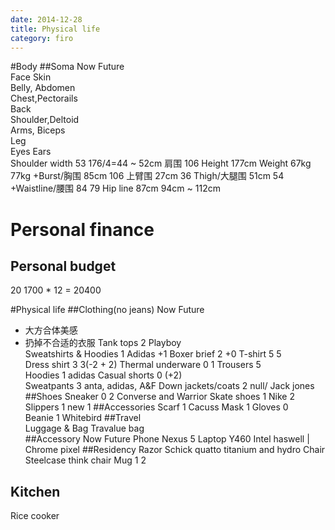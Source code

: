 ```yaml
---
date: 2014-12-28
title: Physical life
category: firo
---
```

#Body
##Soma				Now									Future	
Face
Skin				
Belly, Abdomen			
Chest,Pectorails		
Back					
Shoulder,Deltoid		
Arms, Biceps			
Leg											 
Eyes
Ears				
Shoulder width			53									176/4=44 ~ 52cm
肩围				106
Height				177cm
Weight				67kg									77kg
+Burst/胸围			85cm									106
上臂围				27cm									36
Thigh/大腿围			51cm									54
+Waistline/腰围			84										79
Hip line			87cm									94cm ~ 112cm

# Personal finance
## Personal budget
20
1700 * 12 = 20400


#Physical life
##Clothing(no jeans)	Now											Future
* 大方合体美感
* 扔掉不合适的衣服
Tank tops		2 Playboy										
Sweatshirts & Hoodies	1 Adidas										+1
Boxer brief		2											+0 
T-shirt                 5											5               
Dress shirt		3											3(-2 + 2)
Thermal underware	0											1
Trousers		5											
Hoodies			1 adidas
Casual shorts           0											(+2)               
Sweatpants		3 anta, adidas, A&F
Down jackets/coats	2 null/ Jack jones
##Shoes
Sneaker			0					2 Converse and Warrior
Skate shoes		1	Nike				2
Slippers                1							new 1
##Accessories 
Scarf                   1		Cacuss 
Mask                    1
Gloves                  0               
Beanie			1	Whitebird
##Travel				
Luggage & Bag           Travalue bag            
##Accessory			Now						Future
Phone				Nexus 5
Laptop				Y460						Intel haswell | Chrome pixel
##Residency
Razor				Schick quatto titanium and hydro
Chair				Steelcase think chair
Mug				1						2
## Kitchen
Rice cooker

